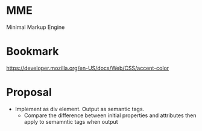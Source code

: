 # MME
 Minimal Markup Engine

# Bookmark
https://developer.mozilla.org/en-US/docs/Web/CSS/accent-color

# Proposal
* Implement as div element. Output as semantic tags.
    * Compare the difference between initial properties and attributes 
    then apply to semamntic tags when output 